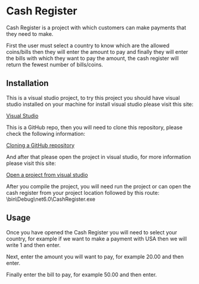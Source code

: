 # Cash Register

Cash Register is a project with which customers can make payments that they need to make.

First the user must select a country to know which are the allowed coins/bills then they will enter the amount to pay and finally they will enter the bills with which they want to pay the amount, the cash register will return the fewest number of bills/coins.

## Installation

This is a visual studio project, to try this project you should have visual studio installed on your machine for install visual studio please visit this site:

[Visual Studio](https://visualstudio.microsoft.com/downloads/)

This is a GitHub repo, then you will need to clone this repository, please check the following information:

[Cloning a GitHub repository](https://docs.github.com/en/repositories/creating-and-managing-repositories/cloning-a-repository)

And after that please open the project in visual studio, for more information please visit this site:

[Open a project from visual studio](https://learn.microsoft.com/en-us/visualstudio/get-started/tutorial-open-project-from-repo?view=vs-2022)

After you compile the project, you will need run the project or can open the cash register from your project location followed by this route: \bin\Debug\net6.0\CashRegister.exe


## Usage

Once you have opened the Cash Register you will need to select your country, for example if we want to make a payment with USA then we will write 1 and then enter.

Next, enter the amount you will want to pay, for example 20.00 and then enter.

Finally enter the bill to pay, for example 50.00 and then enter.
